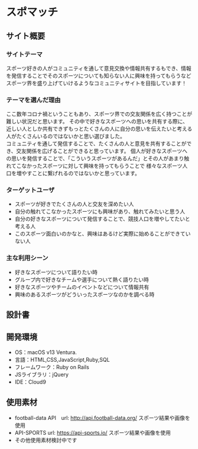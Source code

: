 # スポマッチ

## サイト概要
### サイトテーマ
スポーツ好きの人がコミュニティを通して意見交換や情報共有するもでき、情報を発信することでそのスポーツについても知らない人に興味を持ってもらうなど
スポーツ界を盛り上げていけるようなコミュニティサイトを目指しています！

### テーマを選んだ理由
ここ数年コロナ禍ということもあり、スポーツ界での交友関係を広く持つことが難しい状況だと思います。
その中で好きなスポーツへの思いを共有する際に、近しい人としか共有できずもっとたくさんの人に自分の思いを伝えたいと考える人がたくさんいるのではないかと思い選びました。<br>
コミュニティを通して発信することで、たくさんの人と意見を共有することができ、交友関係を広げることができると思っています。
個人が好きなスポーツへの思いを発信することで、「こういうスポーツがあるんだ」とその人があまり触れてこなかったスポーツに対して興味を持ってもらうことで
様々なスポーツ人口を増やすことに繋げれるのではないかと思っています。


### ターゲットユーザ
- スポーツが好きでたくさんの人と交友を深めたい人
- 自分の触れてこなかったスポーツにも興味があり、触れてみたいと思う人
- 自分の好きなスポーツについて発信することで、競技人口を増やしてたいと考える人
- このスポーツ面白いのかなと、興味はあるけど実際に始めることができていない人

### 主な利用シーン
- 好きなスポーツについて語りたい時
- グループ内で好きなチームや選手について熱く語りたい時
- 好きなスポーツやチームのイベントなどについて情報共有
- 興味のあるスポーツがどういったスポーツなのかを調べる時

## 設計書

## 開発環境
- OS：macOS v13 Ventura.
- 言語：HTML,CSS,JavaScript,Ruby,SQL
- フレームワーク：Ruby on Rails
- JSライブラリ：jQuery
- IDE：Cloud9

## 使用素材
- football-data API　url: http://api.football-data.org/ スポーツ結果や画像を使用
- API-SPORTS url: https://api-sports.io/ スポーツ結果や画像を使用
- その他使用素材検討中です